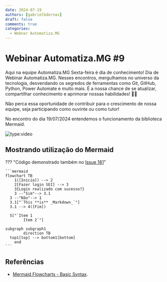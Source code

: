```yaml
---
date: 2024-07-19
authors: [gabrielbdornas]
draft: false
comments: true
categories:
  - Webnar Automatiza.MG
---
```


# Webinar Automatiza.MG #9

Aqui na equipe Automatiza.MG Sexta-feira é dia de conhecimento!
Dia de Webinar Automatiza.MG.
Nesses encontros, mergulhamos no universo da tecnologia, desvendando os segredos de ferramentas como Git, GitHub, Python, Power Automate e muito mais.
É a nossa chance de se atualizar, compartilhar conhecimento e aprimorar nossas habilidades! :rocket::rocket:

<!-- more -->

Não perca essa oportunidade de contribuir para o crescimento de nossa equipe, seja participando como ouvinte ou como tutor!

No encontro do dia 19/07/2024 entendemos o funcionamento da biblioteca Mermaid.

![type:video](https://www.youtube.com/embed/N7oEjDQQ7hk)

## Mostrando utilização do Mermaid

??? "Código demonstrado também no [Issue 181](https://github.com/automatiza-mg/handbook/issues/181)"

    ```mermaid
    flowchart TB
        1([Início]) --> 2
        2[Fazer login SEI] --> 3
        3{Login realizado com sucesso?}
        3 --"Sim"--> 3.1
      3 --"Não"--> 1
      3.1["`This **is** _Markdown_`"]
      3.1 --> 4([Fim])

      5["`Item 1
            Item 2`"]

    subgraph subgraph1
            direction TB
      top1[top] --> bottom1[bottom]
        end
    ```

## Referências

- [Mermaid Flowcharts - Basic Syntax](https://mermaid.js.org/syntax/flowchart.html).
